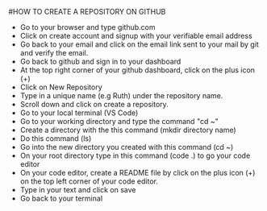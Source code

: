 #HOW TO CREATE A REPOSITORY ON GITHUB
- Go to your browser and type github.com
- Click on create account and signup with your verifiable email address
- Go back to your email and click on the email link sent to your mail by git and verify the email.
- Go back to github and sign in to your dashboard
- At the top right corner of your github dashboard, click on the plus icon (+)
- Click on New Repository
- Type in a unique name (e.g Ruth) under the repository name.
- Scroll down and click on create a repository.
- Go to your local terminal (VS Code)
- Go to your working directory and type the command "cd ~"
- Create a directory with the this command (mkdir directory name)
- Do this command (ls)
- Go into the new directory you created with this command (cd ~)
- On your root directory type in this command (code .) to go your code editor
- On your code editor, create a README file by click on the plus icon (+) on the top left corner of your code editor.
- Type in your text and click on save
- Go back to your terminal  